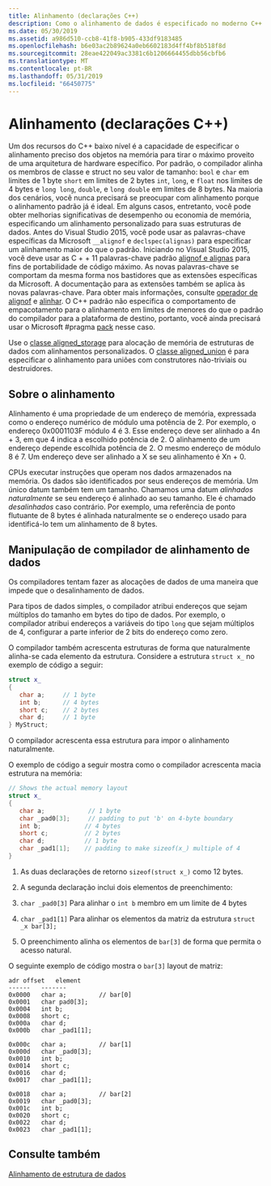 ```yaml
---
title: Alinhamento (declarações C++)
description: Como o alinhamento de dados é especificado no moderno C++.
ms.date: 05/30/2019
ms.assetid: a986d510-ccb8-41f8-b905-433df9183485
ms.openlocfilehash: b6e03ac2b89624a0eb6602183d4ff4bf8b518f8d
ms.sourcegitcommit: 28eae422049ac3381c6b1206664455dbb56cbfb6
ms.translationtype: MT
ms.contentlocale: pt-BR
ms.lasthandoff: 05/31/2019
ms.locfileid: "66450775"
---
```

# <a name="alignment-c-declarations"></a>Alinhamento (declarações C++)

Um dos recursos do C++ baixo nível é a capacidade de especificar o alinhamento preciso dos objetos na memória para tirar o máximo proveito de uma arquitetura de hardware específico. Por padrão, o compilador alinha os membros de classe e struct no seu valor de tamanho: `bool` e `char` em limites de 1 byte `short` em limites de 2 bytes `int`, `long`, e `float` nos limites de 4 bytes e `long long`, `double`, e `long double` em limites de 8 bytes. Na maioria dos cenários, você nunca precisará se preocupar com alinhamento porque o alinhamento padrão já é ideal. Em alguns casos, entretanto, você pode obter melhorias significativas de desempenho ou economia de memória, especificando um alinhamento personalizado para suas estruturas de dados. Antes do Visual Studio 2015, você pode usar as palavras-chave específicas da Microsoft `__alignof` e `declspec(alignas)` para especificar um alinhamento maior do que o padrão. Iniciando no Visual Studio 2015, você deve usar as C + + 11 palavras-chave padrão [alignof e alignas](../cpp/alignof-and-alignas-cpp.md) para fins de portabilidade de código máximo. As novas palavras-chave se comportam da mesma forma nos bastidores que as extensões específicas da Microsoft. A documentação para as extensões também se aplica às novas palavras-chave. Para obter mais informações, consulte [operador de alignof](../cpp/alignof-operator.md) e [alinhar](../cpp/align-cpp.md). O C++ padrão não especifica o comportamento de empacotamento para o alinhamento em limites de menores do que o padrão do compilador para a plataforma de destino, portanto, você ainda precisará usar o Microsoft #pragma [pack](../preprocessor/pack.md) nesse caso.

Use o [classe aligned_storage](../standard-library/aligned-storage-class.md) para alocação de memória de estruturas de dados com alinhamentos personalizados. O [classe aligned_union](../standard-library/aligned-union-class.md) é para especificar o alinhamento para uniões com construtores não-triviais ou destruidores.

## <a name="about-alignment"></a>Sobre o alinhamento

Alinhamento é uma propriedade de um endereço de memória, expressada como o endereço numérico de módulo uma potência de 2. Por exemplo, o endereço 0x0001103F módulo 4 é 3. Esse endereço deve ser alinhado a 4n + 3, em que 4 indica a escolhido potência de 2. O alinhamento de um endereço depende escolhida potência de 2. O mesmo endereço de módulo 8 é 7. Um endereço deve ser alinhado a X se seu alinhamento é Xn + 0.

CPUs executar instruções que operam nos dados armazenados na memória. Os dados são identificados por seus endereços de memória. Um único datum também tem um tamanho. Chamamos uma datum *alinhados naturalmente* se seu endereço é alinhado ao seu tamanho. Ele é chamado *desalinhados* caso contrário. Por exemplo, uma referência de ponto flutuante de 8 bytes é alinhada naturalmente se o endereço usado para identificá-lo tem um alinhamento de 8 bytes.

## <a name="compiler-handling-of-data-alignment"></a>Manipulação de compilador de alinhamento de dados

Os compiladores tentam fazer as alocações de dados de uma maneira que impede que o desalinhamento de dados.

Para tipos de dados simples, o compilador atribui endereços que sejam múltiplos do tamanho em bytes do tipo de dados. Por exemplo, o compilador atribui endereços a variáveis do tipo `long` que sejam múltiplos de 4, configurar a parte inferior de 2 bits do endereço como zero.

O compilador também acrescenta estruturas de forma que naturalmente alinha-se cada elemento da estrutura. Considere a estrutura `struct x_` no exemplo de código a seguir:

```cpp
struct x_
{
   char a;     // 1 byte
   int b;      // 4 bytes
   short c;    // 2 bytes
   char d;     // 1 byte
} MyStruct;
```

O compilador acrescenta essa estrutura para impor o alinhamento naturalmente.

O exemplo de código a seguir mostra como o compilador acrescenta macia estrutura na memória:

```cpp
// Shows the actual memory layout
struct x_
{
   char a;            // 1 byte
   char _pad0[3];     // padding to put 'b' on 4-byte boundary
   int b;            // 4 bytes
   short c;          // 2 bytes
   char d;           // 1 byte
   char _pad1[1];    // padding to make sizeof(x_) multiple of 4
}
```

1. As duas declarações de retorno `sizeof(struct x_)` como 12 bytes.

1. A segunda declaração inclui dois elementos de preenchimento:

1. `char _pad0[3]` Para alinhar o `int b` membro em um limite de 4 bytes

1. `char _pad1[1]` Para alinhar os elementos da matriz da estrutura `struct _x bar[3];`

1. O preenchimento alinha os elementos de `bar[3]` de forma que permita o acesso natural.

O seguinte exemplo de código mostra o `bar[3]` layout de matriz:

```Output
adr offset   element
------   -------
0x0000   char a;         // bar[0]
0x0001   char pad0[3];
0x0004   int b;
0x0008   short c;
0x000a   char d;
0x000b   char _pad1[1];

0x000c   char a;         // bar[1]
0x000d   char _pad0[3];
0x0010   int b;
0x0014   short c;
0x0016   char d;
0x0017   char _pad1[1];

0x0018   char a;         // bar[2]
0x0019   char _pad0[3];
0x001c   int b;
0x0020   short c;
0x0022   char d;
0x0023   char _pad1[1];
```

## <a name="see-also"></a>Consulte também

[Alinhamento de estrutura de dados](https://en.wikipedia.org/wiki/Data_structure_alignment)

